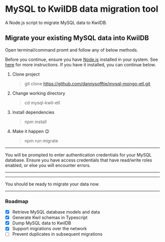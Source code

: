 # MySQL to KwilDB data migration tool

A Node.js script to migrate MySQL data to KwilDB.


## Migrate your existing MySQL data into KwilDB

Open terminal/command promt and follow any of below methods.

Before you continue, ensure you have [Node.js](https://nodejs.org/download) installed in your system. See [here](https://nodejs.org/download) for more instructions. If you have it installed, you can continue below.


1. Clone project
   > git clone https://github.com/dannysofftie/mysql-mongo-etl.git
2. Change working directory
   > cd mysql-kwil-etl
3. Install dependencies
   > npm install
4. Make it happen :wink:
   > npm run migrate


---

You will be prompted to enter authentication credentials for your MySQL database. Ensure you have access credentials that have read/write roles enabled, or else you will encounter errors.

---

---

You should be ready to migrate your data now.

---

### Roadmap

- [x] Retrieve MySQL database models and data
- [x] Generate Kwil schemas in Typescript
- [x] Dump MySQL data to KwilDB
- [x] Support migrations over the network
- [ ] Prevent duplicates in subsequent migrations